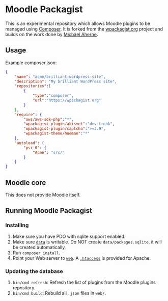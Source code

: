 Moodle Packagist
================

This is an experimental repository which allows Moodle plugins to be managed using [Composer](https://getcomposer.org). It is forked from the [wpackagist.org](https://wpackagist.org) project and builds on the work done by [Michael Aherne](https://github.com/micaherne/moodle-plugin-repo).

## Usage

Example composer.json:

```json
{
    "name": "acme/brilliant-wordpress-site",
    "description": "My brilliant WordPress site",
    "repositories":[
        {
            "type":"composer",
            "url":"https://wpackagist.org"
        }
    ],
    "require": {
        "aws/aws-sdk-php":"*",
        "wpackagist-plugin/akismet":"dev-trunk",
        "wpackagist-plugin/captcha":">=3.9",
        "wpackagist-theme/hueman":"*"
    },
    "autoload": {
        "psr-0": {
            "Acme": "src/"
        }
    }
}
```

## Moodle core

This does not provide Moodle itself.

## Running Moodle Packagist

### Installing

1. Make sure you have PDO with sqlite support enabled.
2. Make sure [`data`](data/) is writable. Do NOT create `data/packages.sqlite`, it will be created automatically.
3. Run `composer install`.
4. Point your Web server to [`web`](web/). A [`.htaccess`](web/.htaccess) is provided for Apache.

### Updating the database

1. `bin/cmd refresh`: Refresh the list of plugins from the Moodle plugins repository.
2. `bin/cmd build`: Rebuild all `.json` files in `web/`.
